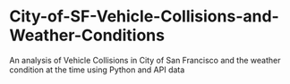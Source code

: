 # City-of-SF-Vehicle-Collisions-and-Weather-Conditions
An analysis of Vehicle Collisions in City of San Francisco and the weather condition at the time using Python and API data
